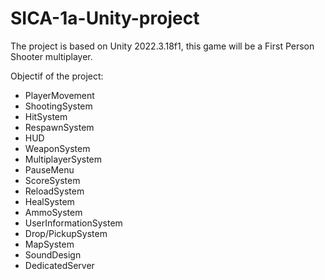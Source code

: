 # SICA-1a-Unity-project
The project is based on Unity 2022.3.18f1, this game will be a First Person Shooter multiplayer.

Objectif of the project:

- PlayerMovement
- ShootingSystem
- HitSystem
- RespawnSystem
- HUD
- WeaponSystem
- MultiplayerSystem
- PauseMenu
- ScoreSystem
- ReloadSystem
- HealSystem
- AmmoSystem
- UserInformationSystem
- Drop/PickupSystem
- MapSystem
- SoundDesign
- DedicatedServer


